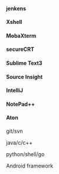 #### jenkens

#### Xshell
#### MobaXterm
#### secureCRT

#### Sublime Text3

#### Source Insight

#### IntelliJ

#### NotePad++

#### Aton

git/svn

java/c/c++

python/shell/go

Android framework